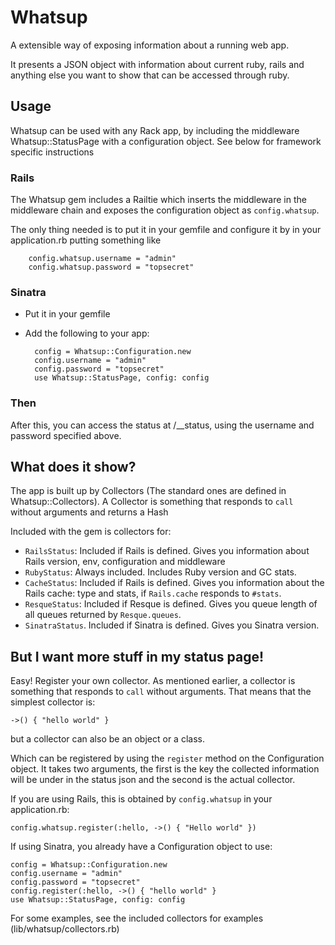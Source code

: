 # Whatsup

A extensible way of exposing information about a running web app.

It presents a JSON object with information about current ruby, rails
and anything else you want to show that can be accessed through ruby.

## Usage

Whatsup can be used with any Rack app, by including the middleware
Whatsup::StatusPage with a configuration object. See below for
framework specific instructions

### Rails

The Whatsup gem includes a Railtie which inserts the middleware in the
middleware chain and exposes the configuration object as `config.whatsup`.

The only thing needed is to put it in your gemfile and configure it by in your
application.rb putting something like

        config.whatsup.username = "admin"
        config.whatsup.password = "topsecret"

### Sinatra

* Put it in your gemfile
* Add the following to your app:

        config = Whatsup::Configuration.new
        config.username = "admin"
        config.password = "topsecret"
        use Whatsup::StatusPage, config: config

### Then

After this, you can access the status at /__status, using the username and password
specified above.


## What does it show?

The app is built up by Collectors (The standard ones are defined in Whatsup::Collectors).
A Collector is something that responds to `call` without arguments and returns a
Hash

Included with the gem is collectors for:

* `RailsStatus`: Included if Rails is defined. Gives you information
  about Rails version, env, configuration and middleware
* `RubyStatus`: Always included. Includes Ruby version and GC stats.
* `CacheStatus`: Included if Rails is defined. Gives you information about
  the Rails cache: type and stats, if `Rails.cache` responds to `#stats`.
* `ResqueStatus`: Included if Resque is defined. Gives you queue length
  of all queues returned by `Resque.queues`.
* `SinatraStatus`. Included if Sinatra is defined. Gives you Sinatra
  version.

## But I want more stuff in my status page!

Easy! Register your own collector. As mentioned earlier, a collector is something
that responds to `call` without arguments. That means that the simplest collector is:

    ->() { "hello world" }

but a collector can also be an object or a class.

Which can be registered by using the `register` method on the Configuration
object. It takes two arguments, the first is the key the collected information
will be under in the status json and the second is the actual collector.

If you are using Rails, this is obtained by `config.whatsup` in
your application.rb:

    config.whatsup.register(:hello, ->() { "Hello world" })

If using Sinatra, you already have a Configuration object to use:

    config = Whatsup::Configuration.new
    config.username = "admin"
    config.password = "topsecret"
    config.register(:hello, ->() { "hello world" }
    use Whatsup::StatusPage, config: config

For some examples, see the included collectors for examples
(lib/whatsup/collectors.rb)

